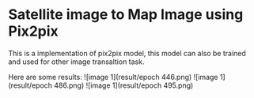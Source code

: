 # Satellite image to Map Image using Pix2pix

This is a implementation of pix2pix model, this model can also be trained and used for other image transaltion task.

Here are some results:
![image 1](result/epoch 446.png)
![image 1](result/epoch 486.png)
![image 1](result/epoch 495.png)

